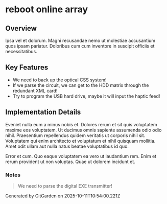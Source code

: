 # reboot online array

## Overview
Ipsa vel et dolorum. Magni recusandae nemo ut molestiae accusantium quos ipsam pariatur. Doloribus cum cum inventore in suscipit officiis et necessitatibus.

## Key Features
- We need to back up the optical CSS system!
- If we parse the circuit, we can get to the HDD matrix through the redundant XML card!
- Try to program the USB hard drive, maybe it will input the haptic feed!

## Implementation Details
Eveniet nulla eum a minus nobis et. Dolores rerum et sit quis voluptatem maxime eos voluptatem. Ut ducimus omnis sapiente assumenda odio odio nihil. Praesentium repellendus quidem veritatis ut corporis nihil sit. Voluptatem qui enim architecto et voluptatum et nihil quisquam mollitia. Amet odit ullam aut nulla natus beatae voluptatibus id quo.
 Error et cum. Quo eaque voluptatem ea vero ut laudantium rem. Enim et rerum provident ut non voluptas. Quae ut dolorem incidunt et.

### Notes
> We need to parse the digital EXE transmitter!

Generated by GitGarden on 2025-10-11T10:54:00.221Z